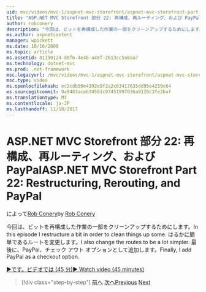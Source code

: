 ```yaml
---
uid: mvc/videos/mvc-1/aspnet-mvc-storefront/aspnet-mvc-storefront-part-22-restructuring-rerouting-and-paypal
title: "ASP.NET MVC Storefront 部分 22: 再構成、再ルーティング、および PayPal |Microsoft ドキュメント"
author: robconery
description: "今回は、ビットを再構成した作業の一部をクリーンアップするためにします。 はるかに簡単であるルートを変更します。 最後に、チェック アウト optio として PayPal を追加しています."
ms.author: aspnetcontent
manager: wpickett
ms.date: 10/16/2008
ms.topic: article
ms.assetid: 81190124-d0f6-4e4b-a48f-2613cc5a6aa7
ms.technology: dotnet-mvc
ms.prod: .net-framework
msc.legacyurl: /mvc/videos/mvc-1/aspnet-mvc-storefront/aspnet-mvc-storefront-part-22-restructuring-rerouting-and-paypal
msc.type: video
ms.openlocfilehash: ec2cdb59e4392e9f2a2c63417635dd95e4259c64
ms.sourcegitcommit: 9a9483aceb34591c97451997036a9120c3fe2baf
ms.translationtype: MT
ms.contentlocale: ja-JP
ms.lasthandoff: 11/10/2017
---
```

<a name="aspnet-mvc-storefront-part-22-restructuring-rerouting-and-paypal"></a><span data-ttu-id="ec1dd-105">ASP.NET MVC Storefront 部分 22: 再構成、再ルーティング、および PayPal</span><span class="sxs-lookup"><span data-stu-id="ec1dd-105">ASP.NET MVC Storefront Part 22: Restructuring, Rerouting, and PayPal</span></span>
====================
<span data-ttu-id="ec1dd-106">によって[Rob Conery](https://github.com/robconery)</span><span class="sxs-lookup"><span data-stu-id="ec1dd-106">by [Rob Conery](https://github.com/robconery)</span></span>

<span data-ttu-id="ec1dd-107">今回は、ビットを再構成した作業の一部をクリーンアップするためにします。</span><span class="sxs-lookup"><span data-stu-id="ec1dd-107">In this episode I restructure a bit in order to clean things up some.</span></span> <span data-ttu-id="ec1dd-108">はるかに簡単であるルートを変更します。</span><span class="sxs-lookup"><span data-stu-id="ec1dd-108">I also change the routes to be a lot simpler.</span></span> <span data-ttu-id="ec1dd-109">最後に、PayPal、チェック アウト オプションとして追加します。</span><span class="sxs-lookup"><span data-stu-id="ec1dd-109">Finally, I add PayPal as a checkout option.</span></span>

[<span data-ttu-id="ec1dd-110">&#9654;です。ビデオでは (45 分)</span><span class="sxs-lookup"><span data-stu-id="ec1dd-110">&#9654; Watch video (45 minutes)</span></span>](https://channel9.msdn.com/Blogs/ASP-NET-Site-Videos/aspnet-mvc-storefront-part-22-restructuring-rerouting-and-paypal)

>[!div class="step-by-step"]
<span data-ttu-id="ec1dd-111">[前へ](aspnet-mvc-storefront-part-21-order-manager-and-personalization.md)
[次へ](aspnet-mvc-storefront-part-23-getting-started-with-domain-driven-design.md)</span><span class="sxs-lookup"><span data-stu-id="ec1dd-111">[Previous](aspnet-mvc-storefront-part-21-order-manager-and-personalization.md)
[Next](aspnet-mvc-storefront-part-23-getting-started-with-domain-driven-design.md)</span></span>
